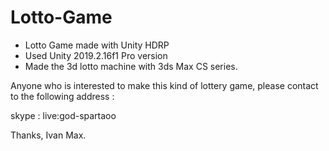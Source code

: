 # Lotto-Game
* Lotto Game made with Unity HDRP
* Used Unity 2019.2.16f1 Pro version
* Made the 3d lotto machine with 3ds Max CS series.


Anyone who is interested to make this kind of lottery game, please contact to the following address :

skype : live:god-spartaoo

Thanks, Ivan Max.
